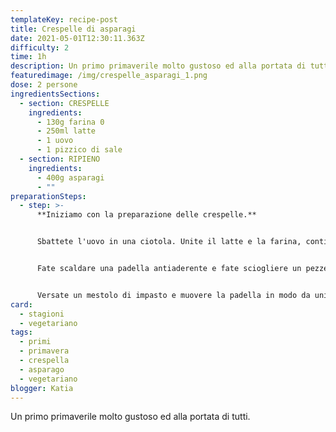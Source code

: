 ```yaml
---
templateKey: recipe-post
title: Crespelle di asparagi
date: 2021-05-01T12:30:11.363Z
difficulty: 2
time: 1h
description: Un primo primaverile molto gustoso ed alla portata di tutti.
featuredimage: /img/crespelle_asparagi_1.png
dose: 2 persone
ingredientsSections:
  - section: CRESPELLE
    ingredients:
      - 130g farina 0
      - 250ml latte
      - 1 uovo
      - 1 pizzico di sale
  - section: RIPIENO
    ingredients:
      - 400g asparagi
      - ""
preparationSteps:
  - step: >-
      **Iniziamo con la preparazione delle crespelle.**


      Sbattete l'uovo in una ciotola. Unite il latte e la farina, continuando a mescolare con le fruste per non far creare dei grumi. Aggiungete un pizzico di sale.


      Fate scaldare una padella antiaderente e fate sciogliere un pezzetto di burro. Se preferite, potete aggiungere un filo d'olio. 


      Versate un mestolo di impasto e muovere la padella in modo da uniformare lo spessore. Girate la crespella appena il bordo inizia a cambiare colore. Dopo qualcu minuto rimuovetela dalla padella e procedete con le altre.
card:
  - stagioni
  - vegetariano
tags:
  - primi
  - primavera
  - crespella
  - asparago
  - vegetariano
blogger: Katia
---
```

Un primo primaverile molto gustoso ed alla portata di tutti.